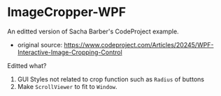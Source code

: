 # ImageCropper-WPF
An editted version of Sacha Barber's CodeProject example. 

- original source: https://www.codeproject.com/Articles/20245/WPF-Interactive-Image-Cropping-Control

Editted what?
1. GUI Styles not related to crop function such as `Radius` of buttons
2. Make `ScrollViewer` to fit to `Window`.
